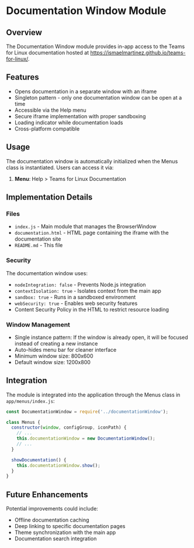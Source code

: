 # Documentation Window Module

## Overview

The Documentation Window module provides in-app access to the Teams for Linux documentation hosted at https://ismaelmartinez.github.io/teams-for-linux/.

## Features

- Opens documentation in a separate window with an iframe
- Singleton pattern - only one documentation window can be open at a time
- Accessible via the Help menu
- Secure iframe implementation with proper sandboxing
- Loading indicator while documentation loads
- Cross-platform compatible

## Usage

The documentation window is automatically initialized when the Menus class is instantiated. Users can access it via:

1. **Menu**: Help > Teams for Linux Documentation

## Implementation Details

### Files

- `index.js` - Main module that manages the BrowserWindow
- `documentation.html` - HTML page containing the iframe with the documentation site
- `README.md` - This file

### Security

The documentation window uses:
- `nodeIntegration: false` - Prevents Node.js integration
- `contextIsolation: true` - Isolates context from the main app
- `sandbox: true` - Runs in a sandboxed environment
- `webSecurity: true` - Enables web security features
- Content Security Policy in the HTML to restrict resource loading

### Window Management

- Single instance pattern: If the window is already open, it will be focused instead of creating a new instance
- Auto-hides menu bar for cleaner interface
- Minimum window size: 800x600
- Default window size: 1200x800

## Integration

The module is integrated into the application through the Menus class in `app/menus/index.js`:

```javascript
const DocumentationWindow = require('../documentationWindow');

class Menus {
  constructor(window, configGroup, iconPath) {
    // ...
    this.documentationWindow = new DocumentationWindow();
    // ...
  }

  showDocumentation() {
    this.documentationWindow.show();
  }
}
```

## Future Enhancements

Potential improvements could include:
- Offline documentation caching
- Deep linking to specific documentation pages
- Theme synchronization with the main app
- Documentation search integration

